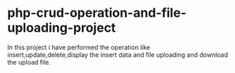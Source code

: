 # php-crud-operation-and-file-uploading-project

In this project i have performed the operation like insert,update,delete,display the insert data and file uploading and download the upload file.
